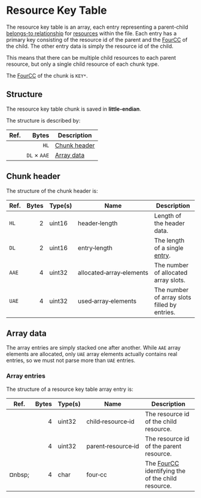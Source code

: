 # Resource Key Table

The resource key table is an array, each entry representing a parent-child [belongs-to relationship](#TODO)
for [resources](../readme.md#resource-relationships) within the file. Each entry has a primary key consisting of the
resource id of the parent and the [FourCC](#TODO) of the child. The other entry data is simply the resource id of the
child.

This means that there can be multiple child resources to each parent resource, but only a single child resource of each
chunk type.

The [FourCC](#TODO) of the chunk is `KEY*`.

## Structure

The resource key table chunk is saved in **little-endian**.

The structure is described by:

Ref.   | Bytes              | Description
---    | ---:               | ---
&nbsp; | `HL`               | [Chunk header](#chunk-header)
&nbsp; | `DL` &times; `AAE` | [Array data](#array-data)

## Chunk header

The structure of the chunk header is:

Ref.   | Bytes | Type(s) | Name                                 | Description
---    | ---:  | ---     | ---                                  | ---
`HL`   | 2     | uint16  | header&#8209;length                  | Length of the header data.
`DL`   | 2     | uint16  | entry&#8209;length                   | The length of a single [entry](#array-entries).
`AAE`  | 4     | uint32  | allocated&#8209;array&#8209;elements | The number of allocated array slots.
`UAE`  | 4     | uint32  | used&#8209;array&#8209;elements      | The number of array slots filled by entries.

## Array data

The array entries are simply stacked one after another. While `AAE` array elements are allocated, only `UAE` array
elements actually contains real entries, so we must not parse more than `UAE` entries.

### Array entries

The structure of a resource key table array entry is:

Ref.   | Bytes | Type(s) | Name                           | Description
---    | ---:  | ---     | ---                            | ---
&nbsp; | 4     | uint32  | child&#8209;resource&#8209;id  | The resource id of the child resource.
&nbsp; | 4     | uint32  | parent&#8209;resource&#8209;id | The resource id of the parent resource.
¤nbsp; | 4     | char    | four&#8209;cc                  | The [FourCC](#TODO) identifying the of the child resource.
